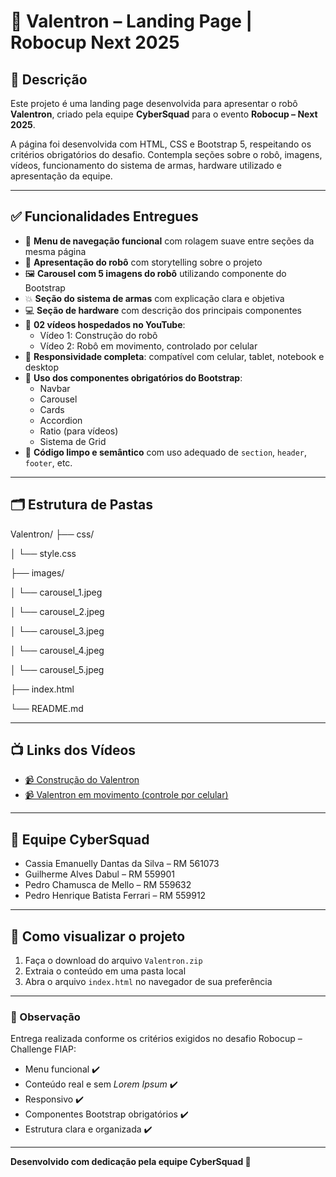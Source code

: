 # 🤖 Valentron – Landing Page | Robocup Next 2025

## 🧾 Descrição

Este projeto é uma landing page desenvolvida para apresentar o robô **Valentron**, criado pela equipe **CyberSquad** para o evento **Robocup – Next 2025**.

A página foi desenvolvida com HTML, CSS e Bootstrap 5, respeitando os critérios obrigatórios do desafio. Contempla seções sobre o robô, imagens, vídeos, funcionamento do sistema de armas, hardware utilizado e apresentação da equipe.

---

## ✅ Funcionalidades Entregues

- 🔗 **Menu de navegação funcional** com rolagem suave entre seções da mesma página
- 🤖 **Apresentação do robô** com storytelling sobre o projeto
- 🖼️ **Carousel com 5 imagens do robô** utilizando componente do Bootstrap
- 💥 **Seção do sistema de armas** com explicação clara e objetiva
- 💻 **Seção de hardware** com descrição dos principais componentes
- 🎥 **02 vídeos hospedados no YouTube**:
  - Vídeo 1: Construção do robô
  - Vídeo 2: Robô em movimento, controlado por celular
- 📱 **Responsividade completa**: compatível com celular, tablet, notebook e desktop
- 🧩 **Uso dos componentes obrigatórios do Bootstrap**:
  - Navbar
  - Carousel
  - Cards
  - Accordion
  - Ratio (para vídeos)
  - Sistema de Grid
- 🧱 **Código limpo e semântico** com uso adequado de `section`, `header`, `footer`, etc.

---

## 🗂️ Estrutura de Pastas
Valentron/
├── css/

│   └── style.css

├── images/

│   └── carousel_1.jpeg

│   └── carousel_2.jpeg

│   └── carousel_3.jpeg

│   └── carousel_4.jpeg

│   └── carousel_5.jpeg

├── index.html

└── README.md



---

## 📺 Links dos Vídeos

- [📹 Construção do Valentron](https://www.youtube.com/watch?v=Mxrc2rckKGo)
- [📹 Valentron em movimento (controle por celular)](https://www.youtube.com/watch?v=8sGVVFNdZWg)

---

## 👥 Equipe CyberSquad

- Cassia Emanuelly Dantas da Silva – RM 561073
- Guilherme Alves Dabul – RM 559901
- Pedro Chamusca de Mello – RM 559632
- Pedro Henrique Batista Ferrari – RM 559912

---

## 🚀 Como visualizar o projeto

1. Faça o download do arquivo `Valentron.zip`
2. Extraia o conteúdo em uma pasta local
3. Abra o arquivo `index.html` no navegador de sua preferência

---

### 📌 Observação

Entrega realizada conforme os critérios exigidos no desafio Robocup – Challenge FIAP:

- Menu funcional ✔️  
- Conteúdo real e sem *Lorem Ipsum* ✔️  
- Responsivo ✔️  
- Componentes Bootstrap obrigatórios ✔️  
- Estrutura clara e organizada ✔️  

---

**Desenvolvido com dedicação pela equipe CyberSquad 💙**
